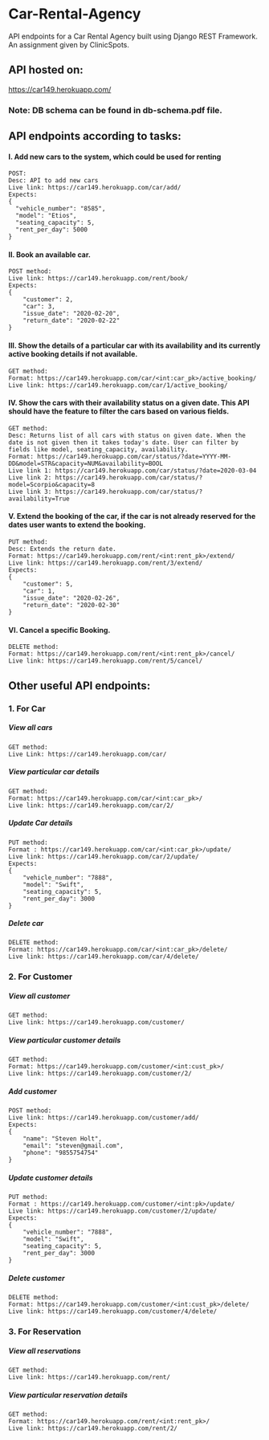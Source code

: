 # Car-Rental-Agency
API endpoints for a Car Rental Agency built using Django REST Framework.
An assignment given by ClinicSpots.

## API hosted on:
https://car149.herokuapp.com/

### Note: DB schema can be found in db-schema.pdf file.

## API endpoints according to tasks:

#### I. Add new cars to the system, which could be used for renting
    POST:
    Desc: API to add new cars
    Live link: https://car149.herokuapp.com/car/add/
    Expects:
    {
      "vehicle_number": "8585",
      "model": "Etios",
      "seating_capacity": 5,
      "rent_per_day": 5000
    }

#### II. Book an available car.
    POST method:
    Live link: https://car149.herokuapp.com/rent/book/
    Expects:
    {
        "customer": 2,
        "car": 3,
        "issue_date": "2020-02-20",
        "return_date": "2020-02-22"
    }
    
#### III. Show the details of a particular car with its availability and its currently active booking details if not available.
    GET method:
    Format: https://car149.herokuapp.com/car/<int:car_pk>/active_booking/
    Live link: https://car149.herokuapp.com/car/1/active_booking/
      
#### IV. Show the cars with their availability status on a given date. This API should have the feature to filter the cars based on various fields.
    GET method:
    Desc: Returns list of all cars with status on given date. When the date is not given then it takes today's date. User can filter by fields like model, seating_capacity, availability. 
    Format: https://car149.herokuapp.com/car/status/?date=YYYY-MM-DD&model=STR&capacity=NUM&availability=BOOL
    Live link 1: https://car149.herokuapp.com/car/status/?date=2020-03-04
    Live link 2: https://car149.herokuapp.com/car/status/?model=Scorpio&capacity=8
    Live link 3: https://car149.herokuapp.com/car/status/?availability=True
         
#### V. Extend the booking of the car, if the car is not already reserved for the dates user wants to extend the booking.
    PUT method:
    Desc: Extends the return date.
    Format: https://car149.herokuapp.com/rent/<int:rent_pk>/extend/
    Live link: https://car149.herokuapp.com/rent/3/extend/
    Expects:
    {
        "customer": 5,
        "car": 1,
        "issue_date": "2020-02-26",
        "return_date": "2020-02-30"
    }

#### VI. Cancel a specific Booking.
    DELETE method: 
    Format: https://car149.herokuapp.com/rent/<int:rent_pk>/cancel/
    Live link: https://car149.herokuapp.com/rent/5/cancel/


## Other useful API endpoints:

### 1. For Car
##### View all cars
    GET method:
    Live Link: https://car149.herokuapp.com/car/
##### View particular car details
    GET method:
    Format: https://car149.herokuapp.com/car/<int:car_pk>/
    Live link: https://car149.herokuapp.com/car/2/
##### Update Car details
    PUT method:
    Format : https://car149.herokuapp.com/car/<int:car_pk>/update/
    Live link: https://car149.herokuapp.com/car/2/update/
    Expects:
    {
        "vehicle_number": "7888",
        "model": "Swift",
        "seating_capacity": 5,
        "rent_per_day": 3000
    }
##### Delete car
    DELETE method:
    Format: https://car149.herokuapp.com/car/<int:car_pk>/delete/
    Live link: https://car149.herokuapp.com/car/4/delete/
    
    
### 2. For Customer
##### View all customer
    GET method:
    Live link: https://car149.herokuapp.com/customer/
##### View particular customer details
    GET method:
    Format: https://car149.herokuapp.com/customer/<int:cust_pk>/
    Live link: https://car149.herokuapp.com/customer/2/
##### Add customer
    POST method:
    Live link: https://car149.herokuapp.com/customer/add/
    Expects:
    {
        "name": "Steven Holt",
        "email": "steven@gmail.com",
        "phone": "9855754754"
    }
##### Update customer details
    PUT method:
    Format : https://car149.herokuapp.com/customer/<int:pk>/update/
    Live link: https://car149.herokuapp.com/customer/2/update/
    Expects:
    {
        "vehicle_number": "7888",
        "model": "Swift",
        "seating_capacity": 5,
        "rent_per_day": 3000
    }
##### Delete customer
    DELETE method:
    Format: https://car149.herokuapp.com/customer/<int:cust_pk>/delete/
    Live link: https://car149.herokuapp.com/customer/4/delete/


### 3. For Reservation
##### View all reservations
    GET method:
    Live link: https://car149.herokuapp.com/rent/
##### View particular reservation details
    GET method:
    Format: https://car149.herokuapp.com/rent/<int:rent_pk>/
    Live link: https://car149.herokuapp.com/rent/2/
